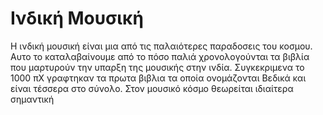 # Ινδική Μουσική 

Η ινδική μουσική είναι μια από τις παλαιότερες παραδοσεις του κοσμου. Αυτο το καταλαβαίνουμε από το πόσο παλιά χρονολογούνται τα βιβλία που μαρτυρούν την
υπαρξη της μουσικής στην ινδία. Συγκεκριμενα το 1000 πΧ γραφτηκαν τα πρωτα βιβλια τα οποία ονομάζονται Βεδικά και είναι τέσσερα στο σύνολο. 
Στον μουσικό κόσμο θεωρείται ιδιαίτερα σημαντική 
